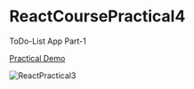 # ReactCoursePractical4
ToDo-List App Part-1

<a href="https://deep-ramani.github.io/ToDoList-App_Part1/">Practical Demo</a>

![ReactPractical3](https://user-images.githubusercontent.com/41836849/155657076-e2d4038a-b9e7-4bd2-b50b-96a3c1fa41fc.png)


